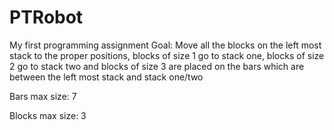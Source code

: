 # PTRobot
My first programming assignment
Goal: Move all the blocks on the left most stack to the proper positions, blocks of size 1 go to stack one, blocks of size 2 go to stack two and blocks of size 3 are placed on the bars which are between the left most stack and stack one/two

Bars max size: 7

Blocks max size: 3
